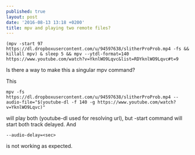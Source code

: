 ```yaml
---
published: true
layout: post
date: '2016-08-13 13:18 +0200'
title: mpv and playing two remote files?
---
```


    (mpv -start 97 https://dl.dropboxusercontent.com/u/94597638/slitherProProb.mp4 -fs && killall mpv) & sleep 5 && mpv --ytdl-format=140 https://www.youtube.com/watch?v=YknlWO9Lqvc&list=RDYknlWO9Lqvc#t=9

Is there a way to make this a singular mpv command?

This

    mpv -fs https://dl.dropboxusercontent.com/u/94597638/slitherProProb.mp4 --audio-file="$(youtube-dl -f 140 -g https://www.youtube.com/watch?v=YknlWO9Lqvc)"
    
will play both (youtube-dl used for resolving url), but -start command will start both track delayed. And  

    --audio-delay=<sec> 
    
is not working as expected.
